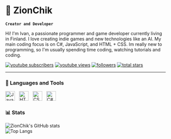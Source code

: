 # 🍉 ZionChik

**`Creator and Developer`**

Hi! I'm Ivan, a passionate programmer and game developer currently living in Finland. I love creating indie games and new technologies like an AI. My main coding focus is on C#, JavaScript, and HTML + CSS. Im really new to programming, so I'm usually spending time coding, watching tutorials and coding.

   <p align="left">
      <a href="https://www.youtube.com/@ZionChik?sub_confirmation=1">
         <img alt="youtube subscribers" title="Subscribe to my YouTube channel" src="https://custom-icon-badges.demolab.com/youtube/channel/subscribers/UC6f0ns3oDzaTpiYhXj68vfw?color=%23E05D44&label=SUBSCRIBE&logo=video&logoColor=white&style=for-the-badge&labelColor=CE4630"/></a> 
      <a href="https://www.youtube.com/@ZionChik">
         <img alt="youtube views" title="YouTube views" src="https://custom-icon-badges.demolab.com/youtube/channel/views/UC6f0ns3oDzaTpiYhXj68vfw?color=%23E1AD0E&logo=eye&logoColor=white&style=for-the-badge&labelColor=C79600"/></a> 
      <a href="https://github.com/ZionChik5000?tab=followers">
         <img alt="followers" title="Follow me on Github" src="https://custom-icon-badges.demolab.com/github/followers/ZionChik5000?color=236ad3&labelColor=1155ba&style=for-the-badge&logo=person-add&label=Follow&logoColor=white"/></a>
      <a href="https://github.com/ZionChik5000?tab=repositories&sort=stargazers">
         <img alt="total stars" title="Total stars on GitHub" src="https://custom-icon-badges.demolab.com/github/stars/ZionChik5000?color=55960c&style=for-the-badge&labelColor=488207&logo=star"/></a>
   </p>

---

### 🧰 Languages and Tools

<img align="left" alt="JavaScript" width="30px" style="padding-right:10px;" src="https://cdn.jsdelivr.net/gh/devicons/devicon/icons/javascript/javascript-plain.svg" />
<img align="left" alt="HTML" width="30px" style="padding-right:10px;" src="https://cdn.jsdelivr.net/gh/devicons/devicon/icons/html5/html5-plain.svg" />
<img align="left" alt="CSS" width="30px" style="padding-right:10px;" src="https://cdn.jsdelivr.net/gh/devicons/devicon/icons/css3/css3-plain.svg" />
<img align="left" alt="C#" width="30px" style="padding-right:10px;" src="https://upload.wikimedia.org/wikipedia/commons/d/d2/C_Sharp_Logo_2023.svg" />
<br />

#

### 📊 Stats

![ZionChik's GitHub stats](https://github-readme-stats.vercel.app/api?username=ZionChik5000&show_icons=true&theme=neon)
<br>
![Top Langs](https://github-readme-stats.vercel.app/api/top-langs/?username=ZionChik5000a&layout=compact)

#

[website]: https://zionchik5000.github.io/mySite/
[youtube]: https://youtube.com/@ZionChik
[instagram]: https://www.instagram.com/zionchik228/
